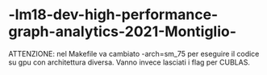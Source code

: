 # -lm18-dev-high-performance-graph-analytics-2021-Montiglio-

ATTENZIONE: nel Makefile va cambiato -arch=sm_75 per eseguire il codice su gpu con architettura diversa.
Vanno invece lasciati i flag per CUBLAS.

